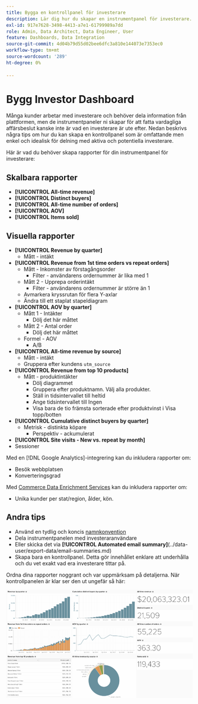 ```yaml
---
title: Bygga en kontrollpanel för investerare
description: Lär dig hur du skapar en instrumentpanel för investerare.
exl-id: 917e7628-3498-4413-a7e1-61799989a7dd
role: Admin, Data Architect, Data Engineer, User
feature: Dashboards, Data Integration
source-git-commit: 4d04b79d55d02bee6dfc3a810e144073e7353ec0
workflow-type: tm+mt
source-wordcount: '289'
ht-degree: 0%

---
```


# Bygg Investor Dashboard

Många kunder arbetar med investerare och behöver dela information från plattformen, men de instrumentpaneler ni skapar för att fatta vardagliga affärsbeslut kanske inte är vad en investerare är ute efter. Nedan beskrivs några tips om hur du kan skapa en kontrollpanel som är omfattande men enkel och idealisk för delning med aktiva och potentiella investerare.

Här är vad du behöver skapa rapporter för din instrumentpanel för investerare:

## Skalbara rapporter

* **[!UICONTROL All-time revenue]**
* **[!UICONTROL Distinct buyers]**
* **[!UICONTROL All-time number of orders]**
* **[!UICONTROL AOV]**
* **[!UICONTROL Items sold]**

## Visuella rapporter

* **[!UICONTROL Revenue by quarter]**
   * Mått - intäkt
* **[!UICONTROL Revenue from 1st time orders vs repeat orders]**
   * Mått - Inkomster av förstagångsorder
      * Filter - användarens ordernummer är lika med 1
   * Mått 2 - Upprepa orderintäkt
      * Filter - användarens ordernummer är större än 1
   * Avmarkera kryssrutan för flera Y-axlar
   * Ändra till ett staplat stapeldiagram
* **[!UICONTROL AOV by quarter]**
   * Mått 1 - Intäkter
      * Dölj det här måttet
   * Mått 2 - Antal order
      * Dölj det här måttet
   * Formel - AOV
      * A/B
* **[!UICONTROL All-time revenue by source]**
   * Mått - intäkt
   * Gruppera efter kundens `utm_source`
* **[!UICONTROL Revenue from top 10 products]**
   * Mått - produktintäkter
      * Dölj diagrammet
      * Gruppera efter produktnamn. Välj alla produkter.
      * Ställ in tidsintervallet till heltid
      * Ange tidsintervallet till Ingen
      * Visa bara de tio främsta sorterade efter produktvinst i Visa topp/botten
* **[!UICONTROL Cumulative distinct buyers by quarter]**
   * Metrisk - distinkta köpare
      * Perspektiv - ackumulerat
* **[!UICONTROL Site visits - New vs. repeat by month]**
* Sessioner

Med en [!DNL Google Analytics]-integrering kan du inkludera rapporter om:

* Besök webbplatsen
* Konverteringsgrad

Med [Commerce Data Enrichment Services](https://business.adobe.com/se/products/magento/magento-commerce.html) kan du inkludera rapporter om:

* Unika kunder per stat/region, ålder, kön.

## Andra tips

* Använd en tydlig och koncis [namnkonvention](../best-practices/naming-elements.md)
* Dela instrumentpanelen med investeraranvändare
* Eller skicka det via **[!UICONTROL Automated email summary]**(../data-user/export-data/email-summaries.md)
* Skapa bara en kontrollpanel. Detta gör innehållet enklare att underhålla och du vet exakt vad era investerare tittar på.

Ordna dina rapporter noggrant och var uppmärksam på detaljerna. När kontrollpanelen är klar ser den ut ungefär så här:

![Skapa instrumentpanel för investerare](../../mbi/assets/investor-dboard-example.png)
